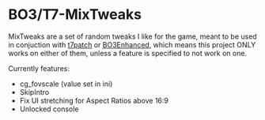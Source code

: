 # BO3/T7-MixTweaks

MixTweaks are a set of random tweaks I like for the game, meant to be used in conjuction with [t7patch](https://github.com/shiversoftdev/t7patch) or [BO3Enhanced](https://github.com/shiversoftdev/BO3Enhanced), which means this project ONLY works on either of them, unless a feature is specified to not work on one.

Currently features:
- cg_fovscale (value set in ini)
- SkipIntro
- Fix UI stretching for Aspect Ratios above 16:9
- Unlocked console
